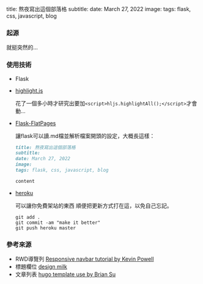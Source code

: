 title: 熬夜寫出這個部落格
subtitle:
date: March 27, 2022
image: 
tags: flask, css, javascript, blog

### 起源
就挺突然的...

### 使用技術
- Flask
- [highlight.js](https://highlightjs.org)

    花了一個多小時才研究出要加`<script>hljs.highlightAll();</script>`才會動...
- [Flask-FlatPages](https://flask-flatpages.readthedocs.io/en/latest/)

    讓flask可以讀.md檔並解析檔案開頭的設定，大概長這樣：
    ``` markdown
    title: 熬夜寫出這個部落格
    subtitle:
    date: March 27, 2022
    image: 
    tags: flask, css, javascript, blog

    content
    ```
- [heroku](https://dashboard.heroku.com/apps)

    可以讓你免費架站的東西
    順便把更新方式打在這，以免自己忘記。
    ``` shell
    git add .
    git commit -am "make it better"
    git push heroku master
    ```


### 參考來源
- RWD導覽列 [Responsive navbar tutorial by Kevin Powell](https://youtu.be/HbBMp6yUXO0)
- 標題欄位 [design milk](https://design-milk.com/) 
- 文章列表 [hugo template use by Brian Su](https://blog.brian.su/posts/)

